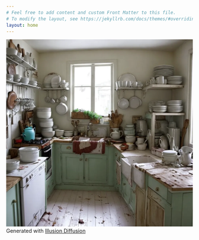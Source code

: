 ```yaml
---
# Feel free to add content and custom Front Matter to this file.
# To modify the layout, see https://jekyllrb.com/docs/themes/#overriding-theme-defaults
layout: home
---
```

![A dirty kitchen that secrectly spells A BARRY](/assets/images/image-1.webp)
Generated with [Illusion Diffusion](https://huggingface.co/spaces/AP123/IllusionDiffusion)